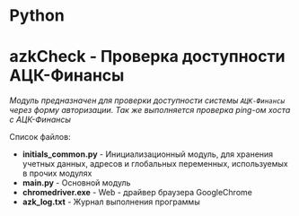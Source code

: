 # Python
# azkCheck - Проверка доступности АЦК-Финансы
_Модуль предназначен для проверки доступности системы `АЦК-Финансы` через форму авторизации.
Так же выполняется проверка ping-ом хоста с АЦК-Финансы_

Список файлов:
+ __initials_common.py__ -
    Инициализационный модуль, для хранения учетных данных, адресов и глобальных переменных, используемых в прочих модулях
+ __main.py__ - 
    Основной модуль
+ __chromedriver.exe__ -
    Web - драйвер браузера GoogleChrome
+ __azk_log.txt__ -
    Журнал выполнения программы


